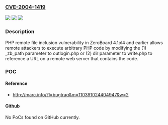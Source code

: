 ### [CVE-2004-1419](https://cve.mitre.org/cgi-bin/cvename.cgi?name=CVE-2004-1419)
![](https://img.shields.io/static/v1?label=Product&message=n%2Fa&color=blue)
![](https://img.shields.io/static/v1?label=Version&message=n%2Fa&color=blue)
![](https://img.shields.io/static/v1?label=Vulnerability&message=n%2Fa&color=brighgreen)

### Description

PHP remote file inclusion vulnerability in ZeroBoard 4.1pl4 and earlier allows remote attackers to execute arbitrary PHP code by modifying the (1) _zb_path parameter to outlogin.php or (2) dir parameter to write.php to reference a URL on a remote web server that contains the code.

### POC

#### Reference
- http://marc.info/?l=bugtraq&m=110391024404947&w=2

#### Github
No PoCs found on GitHub currently.

